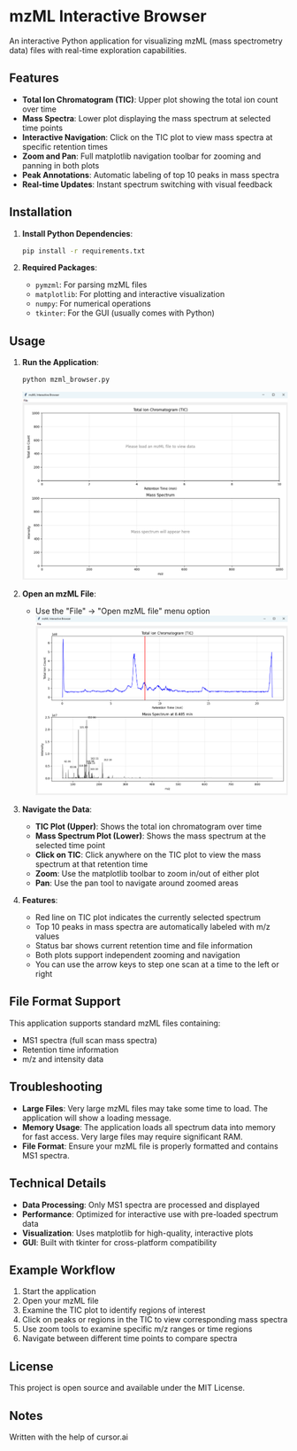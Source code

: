 # mzML Interactive Browser

An interactive Python application for visualizing mzML (mass spectrometry data) files with real-time exploration capabilities.



## Features

- **Total Ion Chromatogram (TIC)**: Upper plot showing the total ion count over time
- **Mass Spectra**: Lower plot displaying the mass spectrum at selected time points
- **Interactive Navigation**: Click on the TIC plot to view mass spectra at specific retention times
- **Zoom and Pan**: Full matplotlib navigation toolbar for zooming and panning in both plots
- **Peak Annotations**: Automatic labeling of top 10 peaks in mass spectra
- **Real-time Updates**: Instant spectrum switching with visual feedback

## Installation

1. **Install Python Dependencies**:
   ```bash
   pip install -r requirements.txt
   ```

2. **Required Packages**:
   - `pymzml`: For parsing mzML files
   - `matplotlib`: For plotting and interactive visualization
   - `numpy`: For numerical operations
   - `tkinter`: For the GUI (usually comes with Python)

## Usage

1. **Run the Application**:
   ```bash
   python mzml_browser.py
   ```
   ![mainscreen](https://github.com/mknierman/mzML-Browser/blob/main/images/main_screen_no_file_loaded.png)

2. **Open an mzML File**:
   - Use the "File" → "Open mzML file" menu option
![mainscreen](https://github.com/mknierman/mzML-Browser/blob/main/images/main_screen_file_loaded.png)

3. **Navigate the Data**:
   - **TIC Plot (Upper)**: Shows the total ion chromatogram over time
   - **Mass Spectrum Plot (Lower)**: Shows the mass spectrum at the selected time point
   - **Click on TIC**: Click anywhere on the TIC plot to view the mass spectrum at that retention time
   - **Zoom**: Use the matplotlib toolbar to zoom in/out of either plot
   - **Pan**: Use the pan tool to navigate around zoomed areas

4. **Features**:
   - Red line on TIC plot indicates the currently selected spectrum
   - Top 10 peaks in mass spectra are automatically labeled with m/z values
   - Status bar shows current retention time and file information
   - Both plots support independent zooming and navigation
   - You can use the arrow keys to step one scan at a time to the left or right

## File Format Support

This application supports standard mzML files containing:
- MS1 spectra (full scan mass spectra)
- Retention time information
- m/z and intensity data

## Troubleshooting

- **Large Files**: Very large mzML files may take some time to load. The application will show a loading message.
- **Memory Usage**: The application loads all spectrum data into memory for fast access. Very large files may require significant RAM.
- **File Format**: Ensure your mzML file is properly formatted and contains MS1 spectra.

## Technical Details

- **Data Processing**: Only MS1 spectra are processed and displayed
- **Performance**: Optimized for interactive use with pre-loaded spectrum data
- **Visualization**: Uses matplotlib for high-quality, interactive plots
- **GUI**: Built with tkinter for cross-platform compatibility

## Example Workflow

1. Start the application
2. Open your mzML file
3. Examine the TIC plot to identify regions of interest
4. Click on peaks or regions in the TIC to view corresponding mass spectra
5. Use zoom tools to examine specific m/z ranges or time regions
6. Navigate between different time points to compare spectra

## License

This project is open source and available under the MIT License.

## Notes

Written with the help of cursor.ai
